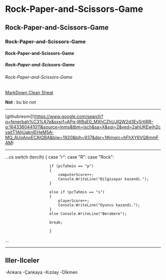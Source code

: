 # Rock-Paper-and-Scissors-Game
## Rock-Paper-and-Scissors-Game
### Rock-Paper-and-Scissors-Game
#### Rock-Paper-and-Scissors-Game
##### Rock-Paper-and-Scissors-Game
###### Rock-Paper-and-Scissors-Game
[MarkDown Clean Sheat](https://enterprise.github.com/downloads/en/markdown-cheatsheet.pdf)

**Not** : bu bir not

----

[githubresmi]!(https://www.google.com/search?q=fenerbah%C3%A7e&sxsrf=APq-WBsE0_MXhCZhUJlQW2d3EySrtIRR-g:1643360441011&source=lnms&tbm=isch&sa=X&sqi=2&ved=2ahUKEwjh2cvaitT1AhUaknIEHeM5A-MQ_AUoAnoECAIQBA&biw=1920&bih=937&dpr=1#imgrc=hFhXY6VQ8mmFAM)

----

...cs
switch (tercih)
                {
                    case "r":
                    case "R":
                    case "Rock":

                        if (pcTahmin == "p")
                        {
                            computerScore++;
                            Console.WriteLine("Bilgisayar kazandi.");
                        }

                        else if (pcTahmin == "s")
                        {
                            playerScore++;
                            Console.WriteLine("Oyuncu kazandi.");
                        }
                        else Console.WriteLine("Berabere");

                        break;
                        
                        }
...    

----
## Iller-Ilceler

-Ankara
-Çankaya
 -Kızılay
 -Dİkmen
